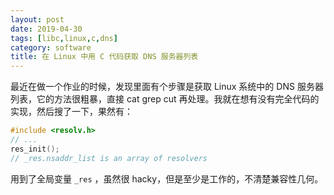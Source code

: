 ```yaml
---
layout: post
date: 2019-04-30
tags: [libc,linux,c,dns]
category: software
title: 在 Linux 中用 C 代码获取 DNS 服务器列表
---
```


最近在做一个作业的时候，发现里面有个步骤是获取 Linux 系统中的 DNS 服务器列表，它的方法很粗暴，直接 cat grep cut 再处理。我就在想有没有完全代码的实现，然后搜了一下，果然有：

```c++
#include <resolv.h>
// ...
res_init();
// _res.nsaddr_list is an array of resolvers
```

用到了全局变量 `_res` ，虽然很 hacky，但是至少是工作的，不清楚兼容性几何。